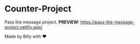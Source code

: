 # Counter-Project

Pass the message project. **PREVIEW:** https://pass-the-message-project.netlify.app/

Made by Billy with ♥
